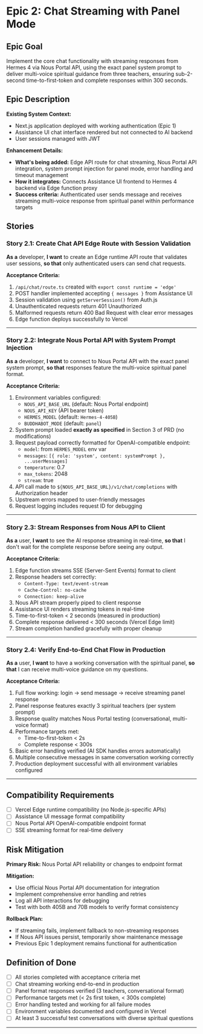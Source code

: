 # Epic 2: Chat Streaming with Panel Mode

## Epic Goal

Implement the core chat functionality with streaming responses from Hermes 4 via Nous Portal API, using the exact panel system prompt to deliver multi-voice spiritual guidance from three teachers, ensuring sub-2-second time-to-first-token and complete responses within 300 seconds.

## Epic Description

**Existing System Context:**
- Next.js application deployed with working authentication (Epic 1)
- Assistance UI chat interface rendered but not connected to AI backend
- User sessions managed with JWT

**Enhancement Details:**
- **What's being added:** Edge API route for chat streaming, Nous Portal API integration, system prompt injection for panel mode, error handling and timeout management
- **How it integrates:** Connects Assistance UI frontend to Hermes 4 backend via Edge function proxy
- **Success criteria:** Authenticated user sends message and receives streaming multi-voice response from spiritual panel within performance targets

## Stories

### Story 2.1: Create Chat API Edge Route with Session Validation

**As a** developer,
**I want** to create an Edge runtime API route that validates user sessions,
**so that** only authenticated users can send chat requests.

**Acceptance Criteria:**
1. `/api/chat/route.ts` created with `export const runtime = 'edge'`
2. POST handler implemented accepting `{ messages }` from Assistance UI
3. Session validation using `getServerSession()` from Auth.js
4. Unauthenticated requests return 401 Unauthorized
5. Malformed requests return 400 Bad Request with clear error messages
6. Edge function deploys successfully to Vercel

---

### Story 2.2: Integrate Nous Portal API with System Prompt Injection

**As a** developer,
**I want** to connect to Nous Portal API with the exact panel system prompt,
**so that** responses feature the multi-voice spiritual panel format.

**Acceptance Criteria:**
1. Environment variables configured:
   - `NOUS_API_BASE_URL` (default: Nous Portal endpoint)
   - `NOUS_API_KEY` (API bearer token)
   - `HERMES_MODEL` (default: `Hermes-4-405B`)
   - `BUDDHABOT_MODE` (default: `panel`)
2. System prompt loaded **exactly as specified** in Section 3 of PRD (no modifications)
3. Request payload correctly formatted for OpenAI-compatible endpoint:
   - `model`: from `HERMES_MODEL` env var
   - `messages`: `[{ role: 'system', content: systemPrompt }, ...userMessages]`
   - `temperature`: 0.7
   - `max_tokens`: 2048
   - `stream`: true
4. API call made to `${NOUS_API_BASE_URL}/v1/chat/completions` with Authorization header
5. Upstream errors mapped to user-friendly messages
6. Request logging includes request ID for debugging

---

### Story 2.3: Stream Responses from Nous API to Client

**As a** user,
**I want** to see the AI response streaming in real-time,
**so that** I don't wait for the complete response before seeing any output.

**Acceptance Criteria:**
1. Edge function streams SSE (Server-Sent Events) format to client
2. Response headers set correctly:
   - `Content-Type: text/event-stream`
   - `Cache-Control: no-cache`
   - `Connection: keep-alive`
3. Nous API stream properly piped to client response
4. Assistance UI renders streaming tokens in real-time
5. Time-to-first-token < 2 seconds (measured in production)
6. Complete response delivered < 300 seconds (Vercel Edge limit)
7. Stream completion handled gracefully with proper cleanup

---

### Story 2.4: Verify End-to-End Chat Flow in Production

**As a** user,
**I want** to have a working conversation with the spiritual panel,
**so that** I can receive multi-voice guidance on my questions.

**Acceptance Criteria:**
1. Full flow working: login → send message → receive streaming panel response
2. Panel response features exactly 3 spiritual teachers (per system prompt)
3. Response quality matches Nous Portal testing (conversational, multi-voice format)
4. Performance targets met:
   - Time-to-first-token < 2s
   - Complete response < 300s
5. Basic error handling verified (AI SDK handles errors automatically)
6. Multiple consecutive messages in same conversation working correctly
7. Production deployment successful with all environment variables configured

---

## Compatibility Requirements

- [ ] Vercel Edge runtime compatibility (no Node.js-specific APIs)
- [ ] Assistance UI message format compatibility
- [ ] Nous Portal API OpenAI-compatible endpoint format
- [ ] SSE streaming format for real-time delivery

## Risk Mitigation

**Primary Risk:** Nous Portal API reliability or changes to endpoint format

**Mitigation:**
- Use official Nous Portal API documentation for integration
- Implement comprehensive error handling and retries
- Log all API interactions for debugging
- Test with both 405B and 70B models to verify format consistency

**Rollback Plan:**
- If streaming fails, implement fallback to non-streaming responses
- If Nous API issues persist, temporarily show maintenance message
- Previous Epic 1 deployment remains functional for authentication

## Definition of Done

- [ ] All stories completed with acceptance criteria met
- [ ] Chat streaming working end-to-end in production
- [ ] Panel format responses verified (3 teachers, conversational format)
- [ ] Performance targets met (< 2s first token, < 300s complete)
- [ ] Error handling tested and working for all failure modes
- [ ] Environment variables documented and configured in Vercel
- [ ] At least 3 successful test conversations with diverse spiritual questions

---

